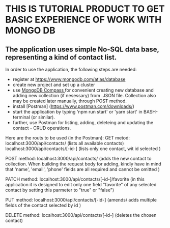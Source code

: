 <h1> THIS IS TUTORIAL PRODUCT TO GET BASIC EXPERIENCE OF WORK WITH MONGO DB </h1>
<h2> The application uses simple No-SQL data base, representing a kind of contact list. </h2> 

In order to use the application, the following steps are needed:
- register at https://www.mongodb.com/atlas/database
- create new project and set up a cluster
- use <a href='https://www.mongodb.com/try/download/compass'> MongoDB Compass </a> for convenient creating new database and adding new collection (if nesessary) from .JSON file.
Collection also may be created later manually, through POST method. 
- install [Postman] (https://www.postman.com/downloads/)
- start the application by typing 'npm run start' or 'yarn start' in BASH-terminal (or similar).
- further, use Postman for listing, adding, deleteing and updating the contact - CRUD operations.

Here are the routs to be used (in the Postman): 
GET metod:
localhost:3000/api/contacts/ (lists all available contacts)
localhost:3000/api/contacts/[-id-] (lists only one contact, wit id selected )

POST method:
localhost:3000/api/contacts/  (adds the new contact to collection. When building the request body for adding, kindly have in mind that 'name', 'email', 'phone' fields are all required and cannot be omitted )

PATCH method:
localhost:3000/api/contacts/[-id-]/favorite (in this application it is designed to edit only one field "favorite" of any selected contact by setting this parmeter to "true" or "false")

PUT method:
localhost:3000/api/contacts/[-id-] (amends/ adds multiple fields of the contact selected by id )

DELETE method:
localhost:3000/api/contacts/[-id-] (deletes the chosen contact)

